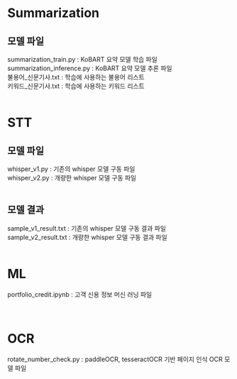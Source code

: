 # Summarization
## 모델 파일
summarization_train.py : KoBART 요약 모델 학습 파일<br>
summarization_inference.py : KoBART 요약 모델 추론 파일<br>
불용어_신문기사.txt : 학습에 사용하는 불용어 리스트<br>
키워드_신문기사.txt : 학습에 사용하는 키워드 리스트<br>
<br>

# STT
## 모델 파일
whisper_v1.py : 기존의 whisper 모델 구동 파일<br>
whisper_v2.py : 개량한 whisper 모델 구동 파일<br>
<br>

## 모델 결과
sample_v1_result.txt : 기존의 whisper 모델 구동 결과 파일<br>
sample_v2_result.txt : 개량한 whisper 모델 구동 결과 파일<br>
<br>

# ML
portfolio_credit.ipynb : 고객 신용 정보 머신 러닝 파일<br>
<br><br>

# OCR
rotate_number_check.py : paddleOCR, tesseractOCR 기반 페이지 인식 OCR 모델 파일
